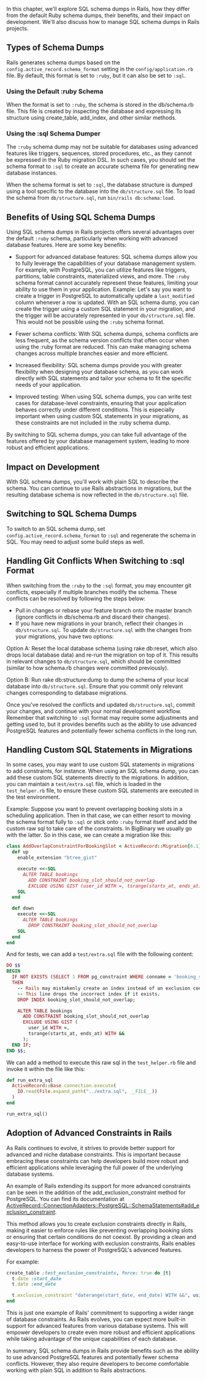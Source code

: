 In this chapter, we'll explore SQL schema dumps in Rails, how they differ from
the default Ruby schema dumps, their benefits, and their impact on development.
We'll also discuss how to manage SQL schema dumps in Rails projects.

## Types of Schema Dumps

Rails generates schema dumps based on the `config.active_record.schema_format`
setting in the `config/application.rb` file. By default, this format is set to
`:ruby`, but it can also be set to `:sql`.

### Using the Default :ruby Schema

When the format is set to `:ruby`, the schema is stored in the db/schema.rb
file. This file is created by inspecting the database and expressing its
structure using create_table, add_index, and other similar methods.

### Using the :sql Schema Dumper

The `:ruby` schema dump may not be suitable for databases using advanced
features like triggers, sequences, stored procedures, etc., as they cannot be
expressed in the Ruby migration DSL. In such cases, you should set the schema
format to `:sql` to create an accurate schema file for generating new database
instances.

When the schema format is set to `:sql`, the database structure is dumped using
a tool specific to the database into the `db/structure.sql` file. To load the
schema from `db/structure.sql`, run `bin/rails db:schema:load`.

## Benefits of Using SQL Schema Dumps

Using SQL schema dumps in Rails projects offers several advantages over the
default `:ruby` schema, particularly when working with advanced database
features. Here are some key benefits:

- Support for advanced database features: SQL schema dumps allow you to fully
  leverage the capabilities of your database management system. For example,
  with PostgreSQL, you can utilize features like triggers, partitions, table
  constraints, materialized views, and more. The `:ruby` schema format cannot
  accurately represent these features, limiting your ability to use them in your
  application. Example: Let's say you want to create a trigger in PostgreSQL to
  automatically update a `last_modified` column whenever a row is updated. With
  an SQL schema dump, you can create the trigger using a custom SQL statement in
  your migration, and the trigger will be accurately represented in your
  `db/structure.sql` file. This would not be possible using the `:ruby` schema
  format.

- Fewer schema conflicts: With SQL schema dumps, schema conflicts are less
  frequent, as the schema version conflicts that often occur when using the
  :ruby format are reduced. This can make managing schema changes across
  multiple branches easier and more efficient.

- Increased flexibility: SQL schema dumps provide you with greater flexibility
  when designing your database schema, as you can work directly with SQL
  statements and tailor your schema to fit the specific needs of your
  application.

- Improved testing: When using SQL schema dumps, you can write test cases for
  database-level constraints, ensuring that your application behaves correctly
  under different conditions. This is especially important when using custom SQL
  statements in your migrations, as these constraints are not included in the
  :ruby schema dump.

By switching to SQL schema dumps, you can take full advantage of the features
offered by your database management system, leading to more robust and efficient
applications.

## Impact on Development

With SQL schema dumps, you'll work with plain SQL to describe the schema. You
can continue to use Rails abstractions in migrations, but the resulting database
schema is now reflected in the `db/structure.sql` file.

## Switching to SQL Schema Dumps

To switch to an SQL schema dump, set `config.active_record.schema_format` to
`:sql` and regenerate the schema in SQL. You may need to adjust some build steps
as well.

## Handling Git Conflicts When Switching to :sql Format

When switching from the `:ruby` to the `:sql` format, you may encounter git
conflicts, especially if multiple branches modify the schema. These conflicts
can be resolved by following the steps below:

- Pull in changes or rebase your feature branch onto the master branch (ignore
  conflicts in db/schema.rb and discard their changes).
- If you have new migrations in your branch, reflect their changes in
  `db/structure.sql`. To update `db/structure.sql` with the changes from your
  migrations, you have two options:

Option A: Reset the local database schema (using rake db:reset, which also drops
local database data) and re-run the migration on top of it. This results in
relevant changes to `db/structure.sql`, which should be committed (similar to
how schema.rb changes were committed previously).

Option B: Run rake db:structure:dump to dump the schema of your local database
into `db/structure.sql`. Ensure that you commit only relevant changes
corresponding to database migrations.

Once you've resolved the conflicts and updated `db/structure.sql`, commit your
changes, and continue with your normal development workflow. Remember that
switching to `:sql` format may require some adjustments and getting used to, but
it provides benefits such as the ability to use advanced PostgreSQL features and
potentially fewer schema conflicts in the long run.

## Handling Custom SQL Statements in Migrations

In some cases, you may want to use custom SQL statements in migrations to add
constraints, for instance. When using an SQL schema dump, you can add these
custom SQL statements directly to the migrations. In addition, you can maintain
a `test/extra.sql` file, which is loaded in the `test_helper.rb` file, to ensure
these custom SQL statements are executed in the test environment.

Example: Suppose you want to prevent overlapping booking slots in a scheduling
application. Then in that case, we can either resort to moving the schema format
fully to `:sql` or stick onto `:ruby` format itself and add the custom raw sql
to take care of the constraints. In BigBinary we usually go with the latter. So
in this case, we can create a migration like this:

```rb
class AddOverlapConstraintForBookingSlot < ActiveRecord::Migration[6.1]
  def up
    enable_extension "btree_gist"

    execute <<-SQL
      ALTER TABLE bookings
        ADD CONSTRAINT booking_slot_should_not_overlap
        EXCLUDE USING GIST (user_id WITH =, tsrange(starts_at, ends_at) WITH &&)
    SQL
  end

  def down
    execute <<-SQL
      ALTER TABLE bookings
        DROP CONSTRAINT booking_slot_should_not_overlap
    SQL
  end
end
```

And for tests, we can add a `test/extra.sql` file with the following content:

```rb
DO $$
BEGIN
  IF NOT EXISTS (SELECT 1 FROM pg_constraint WHERE conname = 'booking_slot_should_not_overlap')
  THEN
    -- Rails may mistakenly create an index instead of an exclusion constraint when generating the schema.rb file.
    -- This line drops the incorrect index if it exists.
    DROP INDEX booking_slot_should_not_overlap;

    ALTER TABLE bookings
      ADD CONSTRAINT booking_slot_should_not_overlap
      EXCLUDE USING GIST (
        user_id WITH =,
        tsrange(starts_at, ends_at) WITH &&
      );
  END IF;
END $$;
```

We can add a method to execute this raw sql in the `test_helper.rb` file and
invoke it within the file like this:

```rb
def run_extra_sql
  ActiveRecord::Base.connection.execute(
    IO.read(File.expand_path("../extra.sql", __FILE__))
  )
end

run_extra_sql()
```

## Adoption of Advanced Constraints in Rails

As Rails continues to evolve, it strives to provide better support for advanced
and niche database constraints. This is important because embracing these
constraints can help developers build more robust and efficient applications
while leveraging the full power of the underlying database systems.

An example of Rails extending its support for more advanced constraints can be
seen in the addition of the add_exclusion_constraint method for PostgreSQL. You
can find its documentation at
[ActiveRecord::ConnectionAdapters::PostgreSQL::SchemaStatements#add_exclusion_constraint](https://edgeapi.rubyonrails.org/classes/ActiveRecord/ConnectionAdapters/PostgreSQL/SchemaStatements.html#method-i-add_exclusion_constraint).

This method allows you to create exclusion constraints directly in Rails, making
it easier to enforce rules like preventing overlapping booking slots or ensuring
that certain conditions do not coexist. By providing a clean and easy-to-use
interface for working with exclusion constraints, Rails enables developers to
harness the power of PostgreSQL's advanced features.

For example:

```rb
create_table :test_exclusion_constraints, force: true do |t|
  t.date :start_date
  t.date :end_date

  t.exclusion_constraint "daterange(start_date, end_date) WITH &&", using: :gist, where: "start_date IS NOT NULL AND end_date IS NOT NULL", name: "test_exclusion_constraints_date_overlap"
end
```

This is just one example of Rails' commitment to supporting a wider range of
database constraints. As Rails evolves, you can expect more built-in support for
advanced features from various database systems. This will empower developers to
create even more robust and efficient applications while taking advantage of the
unique capabilities of each database.

In summary, SQL schema dumps in Rails provide benefits such as the ability to
use advanced PostgreSQL features and potentially fewer schema conflicts.
However, they also require developers to become comfortable working with plain
SQL in addition to Rails abstractions.
